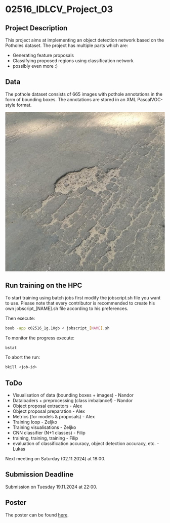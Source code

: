 # 02516_IDLCV_Project_03

## Project Description

This project aims at implementing an object detection network based on the Potholes dataset. The project has multiple parts which are:

- Generating feature proposals
- Classifying proposed regions using classification network
- possibly even more :)

## Data

The pothole dataset consists of 665 images with pothole annotations in the form of bounding boxes. The annotations are stored in an XML PascalVOC-style format.

![pothole](docs/img-1.jpg)

## Run training on the HPC

To start training using batch jobs first modify the jobscript.sh file you want to use. Please note that every contributor is recommended to create his own jobscript_[NAME].sh file according to his preferences.

Then execute:

```bash
bsub -app c02516_1g.10gb < jobscript_[NAME].sh
```

To monitor the progress execute:
```bash
bstat
```

To abort the run:

```bash
bkill <job-id>
```

## ToDo

- Visualisation of data (bounding boxes + images) - Nandor
- Dataloaders + preprocessing (class imbalance!) - Nandor
- Object proposal extractors - Alex
- Object proposal preparation - Alex
- Metrics (for models & proposals) - Alex
- Training loop - Zeljko
- Training visualisations - Zeljko
- CNN classifier (N+1 classes) - Filip
- training, training, training - Filip
- evaluation of classification accuracy, object detection accuracy, etc. - Lukas

Next meeting on Saturday (02.11.2024) at 18:00.

## Submission Deadline

Submission on Tuesday 19.11.2024 at 22:00.

## Poster 

The poster can be found [here](https://dtudk.sharepoint.com/:p:/r/sites/IntroDLCV2024/Delte%20dokumenter/General/Poster_Project_03.pptx?d=wc5ff158f0d86492ca802f3dc20e749ef&csf=1&web=1&e=V9CkQC).
